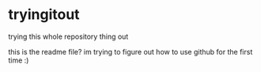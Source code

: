 # tryingitout
trying this whole repository thing out

this is the readme file? im trying to figure out how to use github for the first time :)
